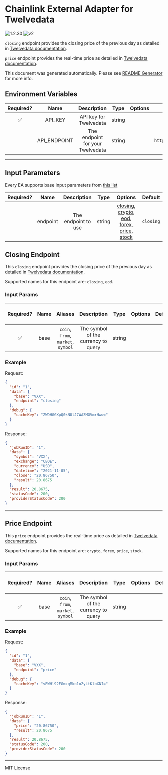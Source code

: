 # Chainlink External Adapter for Twelvedata

![1.2.30](https://img.shields.io/github/package-json/v/smartcontractkit/external-adapters-js?filename=packages/sources/twelvedata/package.json) ![v2](https://img.shields.io/badge/framework%20version-v2-blueviolet)

`closing` endpoint provides the closing price of the previous day as detailed in [Twelvedata documentation](https://twelvedata.com/docs#end-of-day-price).

`price` endpoint provides the real-time price as detailed in [Twelvedata documentation](https://twelvedata.com/docs#real-time-price).

This document was generated automatically. Please see [README Generator](../../scripts#readme-generator) for more info.

## Environment Variables

| Required? |     Name     |           Description            |  Type  | Options |            Default            |
| :-------: | :----------: | :------------------------------: | :----: | :-----: | :---------------------------: |
|    ✅     |   API_KEY    |      API key for Twelvedata      | string |         |                               |
|           | API_ENDPOINT | The endpoint for your Twelvedata | string |         | `https://api.twelvedata.com/` |

---

## Input Parameters

Every EA supports base input parameters from [this list](../../core/bootstrap#base-input-parameters)

| Required? |   Name   |     Description     |  Type  |                                                                             Options                                                                             |  Default  |
| :-------: | :------: | :-----------------: | :----: | :-------------------------------------------------------------------------------------------------------------------------------------------------------------: | :-------: |
|           | endpoint | The endpoint to use | string | [closing](#closing-endpoint), [crypto](#price-endpoint), [eod](#closing-endpoint), [forex](#price-endpoint), [price](#price-endpoint), [stock](#price-endpoint) | `closing` |

## Closing Endpoint

This `closing` endpoint provides the closing price of the previous day as detailed in [Twelvedata documentation](https://twelvedata.com/docs#end-of-day-price).

Supported names for this endpoint are: `closing`, `eod`.

### Input Params

| Required? | Name |              Aliases               |             Description             |  Type  | Options | Default | Depends On | Not Valid With |
| :-------: | :--: | :--------------------------------: | :---------------------------------: | :----: | :-----: | :-----: | :--------: | :------------: |
|    ✅     | base | `coin`, `from`, `market`, `symbol` | The symbol of the currency to query | string |         |         |            |                |

### Example

Request:

```json
{
  "id": "1",
  "data": {
    "base": "VXX",
    "endpoint": "closing"
  },
  "debug": {
    "cacheKey": "ZWDHGGXpQ0kNUlJ7WAZMGVmrHww="
  }
}
```

Response:

```json
{
  "jobRunID": "1",
  "data": {
    "symbol": "VXX",
    "exchange": "CBOE",
    "currency": "USD",
    "datetime": "2021-11-05",
    "close": "20.86750",
    "result": 20.8675
  },
  "result": 20.8675,
  "statusCode": 200,
  "providerStatusCode": 200
}
```

---

## Price Endpoint

This `price` endpoint provides the real-time price as detailed in [Twelvedata documentation](https://twelvedata.com/docs#real-time-price).

Supported names for this endpoint are: `crypto`, `forex`, `price`, `stock`.

### Input Params

| Required? | Name |              Aliases               |             Description             |  Type  | Options | Default | Depends On | Not Valid With |
| :-------: | :--: | :--------------------------------: | :---------------------------------: | :----: | :-----: | :-----: | :--------: | :------------: |
|    ✅     | base | `coin`, `from`, `market`, `symbol` | The symbol of the currency to query | string |         |         |            |                |

### Example

Request:

```json
{
  "id": "1",
  "data": {
    "base": "VXX",
    "endpoint": "price"
  },
  "debug": {
    "cacheKey": "vRWHl92FGmzqMko1oZyLtKloXNI="
  }
}
```

Response:

```json
{
  "jobRunID": "1",
  "data": {
    "price": "20.86750",
    "result": 20.8675
  },
  "result": 20.8675,
  "statusCode": 200,
  "providerStatusCode": 200
}
```

---

MIT License

